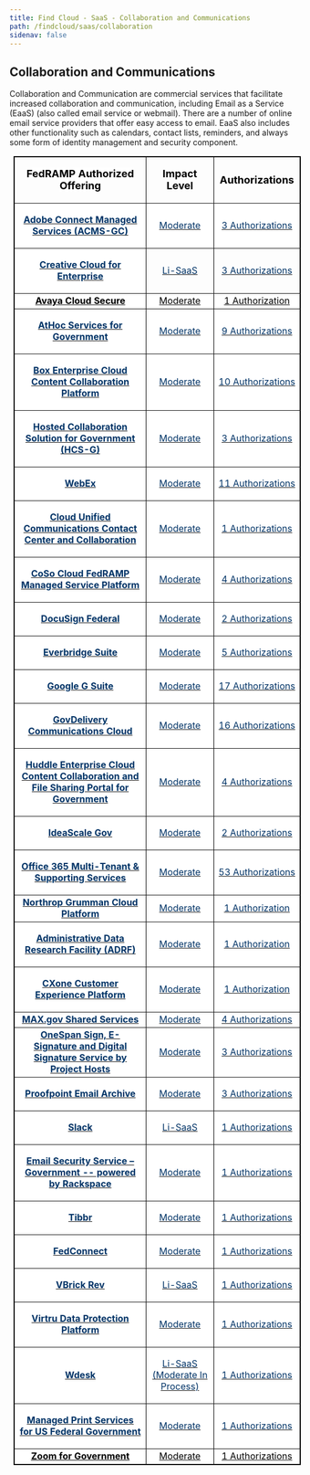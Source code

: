 ```yaml
---
title: Find Cloud - SaaS - Collaboration and Communications
path: /findcloud/saas/collaboration
sidenav: false
---
```


## Collaboration and Communications

Collaboration and Communication are commercial services that facilitate increased collaboration and communication, including Email as a Service (EaaS) (also called email service or webmail).  There are a number of online email service providers that offer easy access to email. EaaS also includes other functionality such as calendars, contact lists, reminders, and always some form of identity management and security component. 

<table class="Table" style="border-collapse: collapse; border: 1pt solid black; margin-left: 5.4pt; width: 100%;" border="1" cellspacing="0" align="center">
<tbody>
<tr>
<td style="width: 469.4pt;">
<p style="text-align: center;"><span style="color: #000000;"><span style="font-size: 18px;"><strong><span style="background-color: #ffffff;">FedRAMP Authorized Offering</span></strong></span></span></p>
</td>
<td style="width: 164.75pt;">
<p style="text-align: center;"><span style="font-size: 18px;"><strong><span style="color: black;">Impact Level</span></strong></span></p>
</td>
<td style="width: 98.8pt;">
<p style="text-align: center;"><span style="font-size: 18px;"><strong><span style="color: black;">Authorizations</span></strong></span></p>
</td>
</tr>
<tr>
<td style="background-color: #ffffff; width: 121.05pt;">
<p style="text-align: center;"><strong><a href="https://marketplace.fedramp.gov/#/product/adobe-connect-managed-services-acms-gc?sort=productName&amp;productNameSearch=adobe" target="_blank" rel="noopener"><span style="color: #003366;">Adobe Connect Managed Services (ACMS-GC)</span></a></strong></p>
</td>
<td style="background-color: #ffffff; width: 164.75pt;">
<p style="text-align: center;"><a href="https://marketplace.fedramp.gov/#/product/adobe-connect-managed-services-acms-gc?sort=productName&amp;productNameSearch=adobe" target="_blank" rel="noopener"><span style="color: #003366;">Moderate</span></a></p>
</td>
<td style="background-color: #ffffff; width: 98.8pt;">
<p style="text-align: center;"><a href="https://marketplace.fedramp.gov/#/product/adobe-connect-managed-services-acms-gc?sort=productName&amp;productNameSearch=adobe" target="_blank" rel="noopener"><span style="color: #003366;">3 Authorizations</span></a></p>
</td>
</tr>
<tr>
<td style="background-color: #ffffff; width: 121.05pt;">
<p style="text-align: center;"><strong><a href="https://marketplace.fedramp.gov/#/product/adobe-creative-cloud-for-enterprise?sort=productName&amp;productNameSearch=adobe" target="_blank" rel="noopener"><span style="color: #003366;">Creative Cloud for Enterprise</span></a></strong></p>
</td>
<td style="width: 164.75pt;">
<p style="text-align: center;"><a href="https://marketplace.fedramp.gov/#/product/adobe-creative-cloud-for-enterprise?sort=productName&amp;productNameSearch=adobe" target="_blank" rel="noopener"><span style="color: #003366;">Li-SaaS</span></a></p>
</td>
<td style="width: 98.8pt;">
<p style="text-align: center;"><a href="https://marketplace.fedramp.gov/#/product/adobe-creative-cloud-for-enterprise?sort=productName&amp;productNameSearch=adobe" target="_blank" rel="noopener"><span style="color: #003366;">3 Authorizations</span></a></p>
</td>
</tr>
<tr>
<td style="background-color: #ffffff; text-align: center; vertical-align: middle; width: 121.05pt;"><a href="https://marketplace.fedramp.gov/#/product/avaya-cloud-secure?status=Compliant&amp;sort=productName"><span style="color: #000000;"><strong>Avaya Cloud Secure</strong></span></a></td>
<td style="background-color: #ffffff; text-align: center; vertical-align: middle; width: 98.8pt;"><a href="https://marketplace.fedramp.gov/#/product/avaya-cloud-secure?status=Compliant&amp;sort=productName"><span style="color: #000000;">Moderate</span></a></td>
<td style="background-color: #ffffff; text-align: center; vertical-align: middle; width: 98.8pt;"><a href="https://marketplace.fedramp.gov/#/product/avaya-cloud-secure?status=Compliant&amp;sort=productName"><span style="color: #000000;">1 Authorization</span></a></td>
</tr>
<tr>
<td style="background-color: #ffffff; width: 121.05pt;">
<p style="text-align: center;"><strong><a href="https://marketplace.fedramp.gov/#/product/blackberry-cloud---athoc-services-for-government?sort=productName&amp;productNameSearch=black" target="_blank" rel="noopener"><span style="color: #003366;">AtHoc Services for Government</span></a></strong></p>
</td>
<td style="background-color: #ffffff; width: 98.8pt;">
<p style="text-align: center;"><a href="https://marketplace.fedramp.gov/#/product/blackberry-cloud---athoc-services-for-government?sort=productName&amp;productNameSearch=black" target="_blank" rel="noopener"><span style="color: #003366;">Moderate</span></a></p>
</td>
<td style="background-color: #ffffff; width: 98.8pt;">
<p style="text-align: center;"><a href="https://marketplace.fedramp.gov/#/product/blackberry-cloud---athoc-services-for-government?sort=productName&amp;productNameSearch=black" target="_blank" rel="noopener"><span style="color: #003366;">9 Authorizations</span></a></p>
</td>
</tr>
<tr>
<td style="background-color: #ffffff; width: 121.05pt;">
<p style="text-align: center;"><strong><a href="https://marketplace.fedramp.gov/#/product/box-enterprise-cloud-content-collaboration-platform?sort=productName&amp;productNameSearch=box" target="_blank" rel="noopener"><span style="color: #003366;">Box Enterprise Cloud Content Collaboration Platform</span></a></strong></p>
</td>
<td style="background-color: #ffffff; width: 98.8pt;">
<p style="text-align: center;"><a href="https://marketplace.fedramp.gov/#/product/box-enterprise-cloud-content-collaboration-platform?sort=productName&amp;productNameSearch=box" target="_blank" rel="noopener"><span style="color: #003366;">Moderate</span></a></p>
</td>
<td style="background-color: #ffffff; width: 98.8pt;">
<p style="text-align: center;"><a href="https://marketplace.fedramp.gov/#/product/box-enterprise-cloud-content-collaboration-platform?sort=productName&amp;productNameSearch=box" target="_blank" rel="noopener"><span style="color: #003366;">10 Authorizations</span></a></p>
</td>
</tr>
<tr>
<td style="background-color: #ffffff; width: 121.05pt;">
<p style="text-align: center;"><strong><a href="https://marketplace.fedramp.gov/#/product/cisco-hosted-collaboration-solution-for-government-hcs-g?sort=productName&amp;productNameSearch=cisco" target="_blank" rel="noopener"><span style="color: #003366;">Hosted Collaboration Solution for Government (HCS-G)</span></a></strong></p>
</td>
<td style="background-color: #ffffff; width: 98.8pt;">
<p style="text-align: center;"><a href="https://marketplace.fedramp.gov/#/product/cisco-hosted-collaboration-solution-for-government-hcs-g?sort=productName&amp;productNameSearch=cisco" target="_blank" rel="noopener"><span style="color: #003366;">Moderate</span></a></p>
</td>
<td style="background-color: #ffffff; width: 98.8pt;">
<p style="text-align: center;"><a href="https://marketplace.fedramp.gov/#/product/cisco-hosted-collaboration-solution-for-government-hcs-g?sort=productName&amp;productNameSearch=cisco" target="_blank" rel="noopener"><span style="color: #003366;">3 Authorizations</span></a></p>
</td>
</tr>
<tr>
<td style="background-color: #ffffff; width: 121.05pt;">
<p style="text-align: center;"><strong><a href="https://marketplace.fedramp.gov/#/product/cisco-webex?sort=productName&amp;productNameSearch=cisco" target="_blank" rel="noopener"><span style="color: #003366;">WebEx</span></a></strong></p>
</td>
<td style="background-color: #ffffff; width: 98.8pt;">
<p style="text-align: center;"><a href="https://marketplace.fedramp.gov/#/product/cisco-webex?sort=productName&amp;productNameSearch=cisco" target="_blank" rel="noopener"><span style="color: #003366;">Moderate</span></a></p>
</td>
<td style="background-color: #ffffff; width: 98.8pt;">
<p style="text-align: center;"><a href="https://marketplace.fedramp.gov/#/product/cisco-webex?sort=productName&amp;productNameSearch=cisco" target="_blank" rel="noopener"><span style="color: #003366;">11 Authorizations</span></a></p>
</td>
</tr>
<tr>
<td style="background-color: #ffffff; width: 121.05pt;">
<p style="text-align: center;"><strong><a href="https://marketplace.fedramp.gov/#/product/cloud-unified-communications-contact-center-and-collaboration?sort=productName&amp;productNameSearch=collab" target="_blank" rel="noopener"><span style="color: #003366;">Cloud Unified Communications Contact Center and Collaboration</span></a></strong></p>
</td>
<td style="background-color: #ffffff; width: 98.8pt;">
<p style="text-align: center;"><a href="https://marketplace.fedramp.gov/#/product/cloud-unified-communications-contact-center-and-collaboration?sort=productName&amp;productNameSearch=collab" target="_blank" rel="noopener"><span style="color: #003366;">Moderate</span></a></p>
</td>
<td style="background-color: #ffffff; width: 98.8pt;">
<p style="text-align: center;"><a href="https://marketplace.fedramp.gov/#/product/cloud-unified-communications-contact-center-and-collaboration?sort=productName&amp;productNameSearch=collab" target="_blank" rel="noopener"><span style="color: #003366;">1 Authorizations</span></a></p>
</td>
</tr>
<tr>
<td style="background-color: #ffffff; width: 121.05pt;">
<p style="text-align: center;"><strong><a href="https://marketplace.fedramp.gov/#/product/coso-cloud-fedramp-managed-service-platform?sort=productName&amp;productNameSearch=coSo" target="_blank" rel="noopener"><span style="color: #003366;">CoSo Cloud FedRAMP Managed Service Platform</span></a></strong></p>
</td>
<td style="background-color: #ffffff; width: 98.8pt;">
<p style="text-align: center;"><a href="https://marketplace.fedramp.gov/#/product/coso-cloud-fedramp-managed-service-platform?sort=productName&amp;productNameSearch=coSo" target="_blank" rel="noopener"><span style="color: #003366;">Moderate</span></a></p>
</td>
<td style="background-color: #ffffff; width: 98.8pt;">
<p style="text-align: center;"><a href="https://marketplace.fedramp.gov/#/product/coso-cloud-fedramp-managed-service-platform?sort=productName&amp;productNameSearch=coSo" target="_blank" rel="noopener"><span style="color: #003366;">4 Authorizations</span></a></p>
</td>
</tr>
<tr>
<td style="background-color: #ffffff; width: 121.05pt;">
<p style="text-align: center;"><strong><a href="https://marketplace.fedramp.gov/#/product/docusign-federal?sort=productName&amp;productNameSearch=Docu" target="_blank" rel="noopener"><span style="color: #003366;">DocuSign Federal</span></a></strong></p>
</td>
<td style="background-color: #ffffff; width: 98.8pt;">
<p style="text-align: center;"><a href="https://marketplace.fedramp.gov/#/product/docusign-federal?sort=productName&amp;productNameSearch=Docu" target="_blank" rel="noopener"><span style="color: #003366;">Moderate</span></a></p>
</td>
<td style="background-color: #ffffff; width: 98.8pt;">
<p style="text-align: center;"><a href="https://marketplace.fedramp.gov/#/product/docusign-federal?sort=productName&amp;productNameSearch=Docu" target="_blank" rel="noopener"><span style="color: #003366;">2 Authorizations</span></a></p>
</td>
</tr>
<tr>
<td style="background-color: #ffffff; width: 121.05pt;">
<p style="text-align: center;"><strong><a href="https://marketplace.fedramp.gov/#/product/everbridge-suite?sort=productName&amp;productNameSearch=ever" target="_blank" rel="noopener"><span style="color: #003366;">Everbridge Suite</span></a></strong></p>
</td>
<td style="background-color: #ffffff; width: 98.8pt;">
<p style="text-align: center;"><a href="https://marketplace.fedramp.gov/#/product/everbridge-suite?sort=productName&amp;productNameSearch=ever" target="_blank" rel="noopener"><span style="color: #003366;">Moderate</span></a></p>
</td>
<td style="background-color: #ffffff; width: 98.8pt;">
<p style="text-align: center;"><a href="https://marketplace.fedramp.gov/#/product/everbridge-suite?sort=productName&amp;productNameSearch=ever" target="_blank" rel="noopener"><span style="color: #003366;">5 Authorizations</span></a></p>
</td>
</tr>
<tr>
<td style="background-color: #ffffff; width: 121.05pt;">
<p style="text-align: center;"><strong><a href="https://marketplace.fedramp.gov/#/product/google-g-suite?sort=productName&amp;productNameSearch=googl" target="_blank" rel="noopener"><span style="color: #003366;">Google G Suite</span></a></strong></p>
</td>
<td style="background-color: #ffffff; width: 98.8pt;">
<p style="text-align: center;"><a href="https://marketplace.fedramp.gov/#/product/google-g-suite?sort=productName&amp;productNameSearch=googl" target="_blank" rel="noopener"><span style="color: #003366;">Moderate</span></a></p>
</td>
<td style="background-color: #ffffff; width: 98.8pt;">
<p style="text-align: center;"><a href="https://marketplace.fedramp.gov/#/product/google-g-suite?sort=productName&amp;productNameSearch=googl" target="_blank" rel="noopener"><span style="color: #003366;">17&nbsp;Authorizations</span></a></p>
</td>
</tr>
<tr>
<td style="background-color: #ffffff; width: 121.05pt;">
<p style="text-align: center;"><strong><a href="https://marketplace.fedramp.gov/#/product/govdelivery-communications-cloud?sort=productName&amp;productNameSearch=govde" target="_blank" rel="noopener"><span style="color: #003366;">GovDelivery Communications Cloud</span></a></strong></p>
</td>
<td style="background-color: #ffffff; width: 98.8pt;">
<p style="text-align: center;"><a href="https://marketplace.fedramp.gov/#/product/govdelivery-communications-cloud?sort=productName&amp;productNameSearch=govde" target="_blank" rel="noopener"><span style="color: #003366;">Moderate</span></a></p>
</td>
<td style="background-color: #ffffff; width: 98.8pt;">
<p style="text-align: center;"><a href="https://marketplace.fedramp.gov/#/product/govdelivery-communications-cloud?sort=productName&amp;productNameSearch=govde" target="_blank" rel="noopener"><span style="color: #003366;">16 Authorizations</span></a></p>
</td>
</tr>
<tr>
<td style="background-color: #ffffff; width: 121.05pt;">
<p style="text-align: center;"><strong><a href="https://marketplace.fedramp.gov/#/product/huddle-enterprise-cloud-content-collaboration-and-file-sharing-portal-for-government?sort=productName&amp;productNameSearch=huddle" target="_blank" rel="noopener"><span style="color: #003366;">Huddle Enterprise Cloud Content Collaboration and File Sharing Portal for Government</span></a></strong></p>
</td>
<td style="background-color: #ffffff; width: 98.8pt;">
<p style="text-align: center;"><a href="https://marketplace.fedramp.gov/#/product/huddle-enterprise-cloud-content-collaboration-and-file-sharing-portal-for-government?sort=productName&amp;productNameSearch=huddle" target="_blank" rel="noopener"><span style="color: #003366;">Moderate</span></a></p>
</td>
<td style="background-color: #ffffff; width: 98.8pt;">
<p style="text-align: center;"><a href="https://marketplace.fedramp.gov/#/product/huddle-enterprise-cloud-content-collaboration-and-file-sharing-portal-for-government?sort=productName&amp;productNameSearch=huddle" target="_blank" rel="noopener"><span style="color: #003366;">4 Authorizations</span></a></p>
</td>
</tr>
<tr>
<td style="background-color: #ffffff; width: 121.05pt;">
<p style="text-align: center;"><strong><a href="https://marketplace.fedramp.gov/#/product/ideascale-gov?sort=productName&amp;productNameSearch=idea" target="_blank" rel="noopener"><span style="color: #003366;">IdeaScale Gov</span></a></strong></p>
</td>
<td style="background-color: #ffffff; width: 98.8pt;">
<p style="text-align: center;"><a href="https://marketplace.fedramp.gov/#/product/ideascale-gov?sort=productName&amp;productNameSearch=idea" target="_blank" rel="noopener"><span style="color: #003366;">Moderate</span></a></p>
</td>
<td style="background-color: #ffffff; width: 98.8pt;">
<p style="text-align: center;"><a href="https://marketplace.fedramp.gov/#/product/ideascale-gov?sort=productName&amp;productNameSearch=idea" target="_blank" rel="noopener"><span style="color: #003366;">2 Authorizations</span></a></p>
</td>
</tr>
<tr>
<td style="background-color: #ffffff; width: 121.05pt;">
<p style="text-align: center;"><strong><a href="https://marketplace.fedramp.gov/#/product/office-365-multi-tenant--supporting-services?sort=productName&amp;productNameSearch=microso" target="_blank" rel="noopener"><span style="color: #003366;">Office 365 Multi-Tenant &amp; Supporting Services</span></a></strong></p>
</td>
<td style="background-color: #ffffff; width: 98.8pt;">
<p style="text-align: center;"><a href="https://marketplace.fedramp.gov/#/product/office-365-multi-tenant--supporting-services?sort=productName&amp;productNameSearch=microso" target="_blank" rel="noopener"><span style="color: #003366;">Moderate</span></a></p>
</td>
<td style="background-color: #ffffff; width: 98.8pt;">
<p style="text-align: center;"><a href="https://marketplace.fedramp.gov/#/product/office-365-multi-tenant--supporting-services?sort=productName&amp;productNameSearch=microso" target="_blank" rel="noopener"><span style="color: #003366;">53 Authorizations</span></a></p>
</td>
</tr>
<tr>
<td style="background-color: #ffffff; text-align: center; width: 121.05pt;"><a href="https://marketplace.fedramp.gov/#/product/northrop-grumman-cloud-platform?sort=productName&amp;productNameSearch=north"><span style="color: #003366;"><strong>Northrop Grumman Cloud Platform</strong></span></a></td>
<td style="background-color: #ffffff; text-align: center; width: 98.8pt;"><a href="https://marketplace.fedramp.gov/#/product/northrop-grumman-cloud-platform?sort=productName&amp;productNameSearch=north"><span style="color: #003366;">Moderate</span></a></td>
<td style="background-color: #ffffff; text-align: center; width: 98.8pt;"><a href="https://marketplace.fedramp.gov/#/product/northrop-grumman-cloud-platform?sort=productName&amp;productNameSearch=north"><span style="color: #003366;">1 Authorization</span></a></td>
</tr>
<tr>
<td style="background-color: #ffffff; width: 121.05pt;">
<p style="text-align: center;"><strong><a href="https://marketplace.fedramp.gov/#/product/administrative-data-research-facility-adrf?sort=productName" target="_blank" rel="noopener"><span style="color: #003366;">Administrative Data Research Facility (ADRF)</span></a></strong></p>
</td>
<td style="background-color: #ffffff; width: 98.8pt;">
<p style="text-align: center;"><a href="https://marketplace.fedramp.gov/#/product/administrative-data-research-facility-adrf?sort=productName" target="_blank" rel="noopener"><span style="color: #003366;">Moderate</span></a></p>
</td>
<td style="background-color: #ffffff; width: 98.8pt;">
<p style="text-align: center;"><a href="https://marketplace.fedramp.gov/#/product/administrative-data-research-facility-adrf?sort=productName" target="_blank" rel="noopener"><span style="color: #003366;">1 Authorization</span></a></p>
</td>
</tr>
<tr>
<td style="background-color: #ffffff; width: 121.05pt;">
<p style="text-align: center;"><strong><a href="https://marketplace.fedramp.gov/#/product/nice-incontact-cxone-customer-experience-platform?sort=productName&amp;productNameSearch=nice" target="_blank" rel="noopener"><span style="color: #003366;">CXone Customer Experience Platform</span></a></strong></p>
</td>
<td style="background-color: #ffffff; width: 98.8pt;">
<p style="text-align: center;"><a href="https://marketplace.fedramp.gov/#/product/nice-incontact-cxone-customer-experience-platform?sort=productName&amp;productNameSearch=nice" target="_blank" rel="noopener"><span style="color: #003366;">Moderate</span></a></p>
</td>
<td style="background-color: #ffffff; width: 98.8pt;">
<p style="text-align: center;"><a href="https://marketplace.fedramp.gov/#/product/nice-incontact-cxone-customer-experience-platform?sort=productName&amp;productNameSearch=nice" target="_blank" rel="noopener"><span style="color: #003366;">1 Authorization</span></a></p>
</td>
</tr>
<tr>
<td style="background-color: #ffffff; text-align: center; width: 121.05pt;"><a href="https://marketplace.fedramp.gov/#/product/maxgov-shared-services?sort=productName&amp;productNameSearch=max"><span style="color: #003366;"><strong>MAX.gov Shared Services</strong></span></a></td>
<td style="background-color: #ffffff; text-align: center; width: 98.8pt;"><a href="https://marketplace.fedramp.gov/#/product/maxgov-shared-services?sort=productName&amp;productNameSearch=max"><span style="color: #003366;">Moderate</span></a></td>
<td style="background-color: #ffffff; text-align: center; width: 98.8pt;"><a href="https://marketplace.fedramp.gov/#/product/maxgov-shared-services?sort=productName&amp;productNameSearch=max"><span style="color: #003366;">4 Authorizations</span></a></td>
</tr>
<tr>
<td style="background-color: #ffffff; text-align: center; width: 121.05pt;"><strong><a href="https://marketplace.fedramp.gov/#/product/onespan-sign-e-signature-and-digital-signature-service-by-project-hosts?sort=productName" target="_blank" rel="noopener"><span style="color: #003366;">OneSpan Sign, E-Signature and Digital Signature Service by Project Hosts</span></a></strong></td>
<td style="background-color: #ffffff; text-align: center; width: 98.8pt;"><a href="https://marketplace.fedramp.gov/#/product/onespan-sign-e-signature-and-digital-signature-service-by-project-hosts?sort=productName" target="_blank" rel="noopener"><span style="color: #003366;">Moderate</span></a></td>
<td style="background-color: #ffffff; text-align: center; width: 98.8pt;"><a href="https://marketplace.fedramp.gov/#/product/onespan-sign-e-signature-and-digital-signature-service-by-project-hosts?sort=productName" target="_blank" rel="noopener"><span style="color: #003366;">3 Authorizations</span></a></td>
</tr>
<tr>
<td style="background-color: #ffffff; width: 121.05pt;">
<p style="text-align: center;"><strong><a href="https://marketplace.fedramp.gov/#/product/proofpoint-email-archive?sort=productName&amp;productNameSearch=proof" target="_blank" rel="noopener"><span style="color: #003366;">Proofpoint Email Archive</span></a></strong></p>
</td>
<td style="background-color: #ffffff; width: 98.8pt;">
<p style="text-align: center;"><a href="https://marketplace.fedramp.gov/#/product/proofpoint-email-archive?sort=productName&amp;productNameSearch=proof" target="_blank" rel="noopener"><span style="color: #003366;">Moderate</span></a></p>
</td>
<td style="background-color: #ffffff; width: 98.8pt;">
<p style="text-align: center;"><a href="https://marketplace.fedramp.gov/#/product/proofpoint-email-archive?sort=productName&amp;productNameSearch=proof" target="_blank" rel="noopener"><span style="color: #003366;">3 Authorizations</span></a></p>
</td>
</tr>
<tr>
<td style="background-color: #ffffff; width: 98.8pt;">
<p style="text-align: center;"><strong><a href="https://marketplace.fedramp.gov/#/product/slack?sort=productName&amp;productNameSearch=slack" target="_blank" rel="noopener"><span style="color: #003366;">Slack</span></a></strong></p>
</td>
<td style="background-color: #ffffff; width: 98.8pt;">
<p style="text-align: center;"><a href="https://marketplace.fedramp.gov/#/product/slack?sort=productName&amp;productNameSearch=slack" target="_blank" rel="noopener"><span style="color: #003366;">Li-SaaS</span></a></p>
</td>
<td style="background-color: #ffffff; width: 98.8pt;">
<p style="text-align: center;"><a href="https://marketplace.fedramp.gov/#/product/slack?sort=productName&amp;productNameSearch=slack" target="_blank" rel="noopener"><span style="color: #003366;">1 Authorizations</span></a></p>
</td>
</tr>
<tr>
<td style="background-color: #ffffff; width: 121.05pt;">
<p style="text-align: center;"><strong><a href="https://marketplace.fedramp.gov/#/product/symantec-email-security-service--government-powered-by-rackspace?sort=productName&amp;productNameSearch=syman" target="_blank" rel="noopener"><span style="color: #003366;">Email Security Service &ndash; Government -- powered by Rackspace</span></a></strong></p>
</td>
<td style="background-color: #ffffff; width: 98.8pt;">
<p style="text-align: center;"><a href="https://marketplace.fedramp.gov/#/product/symantec-email-security-service--government-powered-by-rackspace?sort=productName&amp;productNameSearch=syman" target="_blank" rel="noopener"><span style="color: #003366;">Moderate</span></a></p>
</td>
<td style="background-color: #ffffff; width: 98.8pt;">
<p style="text-align: center;"><a href="https://marketplace.fedramp.gov/#/product/symantec-email-security-service--government-powered-by-rackspace?sort=productName&amp;productNameSearch=syman" target="_blank" rel="noopener"><span style="color: #003366;">1 Authorizations</span></a></p>
</td>
</tr>
<tr>
<td style="background-color: #ffffff; width: 121.05pt;">
<p style="text-align: center;"><strong><a href="https://marketplace.fedramp.gov/#/product/tibbr?sort=productName&amp;productNameSearch=tib" target="_blank" rel="noopener"><span style="color: #003366;">Tibbr</span></a></strong></p>
</td>
<td style="background-color: #ffffff; width: 98.8pt;">
<p style="text-align: center;"><a href="https://marketplace.fedramp.gov/#/product/tibbr?sort=productName&amp;productNameSearch=tib" target="_blank" rel="noopener"><span style="color: #003366;">Moderate</span></a></p>
</td>
<td style="background-color: #ffffff; width: 98.8pt;">
<p style="text-align: center;"><a href="https://marketplace.fedramp.gov/#/product/tibbr?sort=productName&amp;productNameSearch=tib" target="_blank" rel="noopener"><span style="color: #003366;">1 Authorizations</span></a></p>
</td>
</tr>
<tr>
<td style="background-color: #ffffff; width: 121.05pt;">
<p style="text-align: center;"><strong><a href="https://marketplace.fedramp.gov/#/product/fedconnect?sort=productName&amp;productNameSearch=unison" target="_blank" rel="noopener"><span style="color: #003366;">FedConnect</span></a></strong></p>
</td>
<td style="background-color: #ffffff; width: 98.8pt;">
<p style="text-align: center;"><a href="https://marketplace.fedramp.gov/#/product/fedconnect?sort=productName&amp;productNameSearch=unison" target="_blank" rel="noopener"><span style="color: #003366;">Moderate</span></a></p>
</td>
<td style="background-color: #ffffff; width: 98.8pt;">
<p style="text-align: center;"><a href="https://marketplace.fedramp.gov/#/product/fedconnect?sort=productName&amp;productNameSearch=unison" target="_blank" rel="noopener"><span style="color: #003366;">1 Authorizations</span></a></p>
</td>
</tr>
<tr>
<td style="background-color: #ffffff; width: 121.05pt;">
<p style="text-align: center;"><strong><a href="https://marketplace.fedramp.gov/#/product/vbrick-rev?sort=productName&amp;productNameSearch=Vbri" target="_blank" rel="noopener"><span style="color: #003366;">VBrick Rev</span></a></strong></p>
</td>
<td style="background-color: #ffffff; width: 98.8pt;">
<p style="text-align: center;"><a href="https://marketplace.fedramp.gov/#/product/vbrick-rev?sort=productName&amp;productNameSearch=Vbri" target="_blank" rel="noopener"><span style="color: #003366;">Li-SaaS</span></a></p>
</td>
<td style="background-color: #ffffff; width: 98.8pt;">
<p style="text-align: center;"><a href="https://marketplace.fedramp.gov/#/product/vbrick-rev?sort=productName&amp;productNameSearch=Vbri" target="_blank" rel="noopener"><span style="color: #003366;">1 Authorizations</span></a></p>
</td>
</tr>
<tr>
<td style="background-color: #ffffff; width: 121.05pt;">
<p style="text-align: center;"><strong><a href="https://marketplace.fedramp.gov/#/product/virtru-data-protection-platform?sort=productName&amp;productNameSearch=virtr" target="_blank" rel="noopener"><span style="color: #003366;">Virtru Data Protection Platform</span></a></strong></p>
</td>
<td style="background-color: #ffffff; width: 98.8pt;">
<p style="text-align: center;"><a href="https://marketplace.fedramp.gov/#/product/virtru-data-protection-platform?sort=productName&amp;productNameSearch=virtr" target="_blank" rel="noopener"><span style="color: #003366;">Moderate</span></a></p>
</td>
<td style="background-color: #ffffff; width: 98.8pt;">
<p style="text-align: center;"><a href="https://marketplace.fedramp.gov/#/product/virtru-data-protection-platform?sort=productName&amp;productNameSearch=virtr" target="_blank" rel="noopener"><span style="color: #003366;">1 Authorizations</span></a></p>
</td>
</tr>
<tr>
<td style="background-color: #ffffff; width: 98.8pt;">
<p style="text-align: center;"><strong><a href="https://marketplace.fedramp.gov/#/product/wdesk?sort=productName&amp;productNameSearch=workiva" target="_blank" rel="noopener"><span style="color: #003366;">Wdesk</span></a></strong></p>
</td>
<td style="background-color: #ffffff; width: 98.8pt;">
<p style="text-align: center;"><a href="https://marketplace.fedramp.gov/#/product/wdesk?sort=productName&amp;productNameSearch=workiva" target="_blank" rel="noopener"><span style="color: #003366;">Li-SaaS (Moderate In Process)</span></a></p>
</td>
<td style="background-color: #ffffff; width: 98.8pt;">
<p style="text-align: center;"><a href="https://marketplace.fedramp.gov/#/product/wdesk?sort=productName&amp;productNameSearch=workiva" target="_blank" rel="noopener"><span style="color: #003366;">1 Authorizations</span></a></p>
</td>
</tr>
<tr>
<td style="background-color: #ffffff; width: 121.05pt;">
<p style="text-align: center;"><strong><a href="https://marketplace.fedramp.gov/#/product/managed-print-services-for-us-federal-government?sort=productName&amp;productNameSearch=xer" target="_blank" rel="noopener"><span style="color: #003366;">Managed Print Services for US Federal Government</span></a></strong></p>
</td>
<td style="background-color: #ffffff; width: 98.8pt;">
<p style="text-align: center;"><a href="https://marketplace.fedramp.gov/#/product/managed-print-services-for-us-federal-government?sort=productName&amp;productNameSearch=xer" target="_blank" rel="noopener"><span style="color: #003366;">Moderate</span></a></p>
</td>
<td style="background-color: #ffffff; width: 98.8pt;">
<p style="text-align: center;"><a href="https://marketplace.fedramp.gov/#/product/managed-print-services-for-us-federal-government?sort=productName&amp;productNameSearch=xer" target="_blank" rel="noopener"><span style="color: #003366;">1 Authorizations</span></a></p>
</td>
</tr>
<tr>
<td style="background-color: #ffffff; text-align: center; width: 121.05pt;"><a href="https://marketplace.fedramp.gov/#/product/zoom-for-government?sort=productName" target="_blank" rel="noopener"><span style="color: #000000;"><u><strong>Zoom for Government</strong></u></span></a></td>
<td style="background-color: #ffffff; text-align: center; vertical-align: middle; width: 98.8pt;"><a href="https://marketplace.fedramp.gov/#/product/zoom-for-government?sort=productName" target="_blank" rel="noopener"><span style="color: #000000;">Moderate</span></a></td>
<td style="background-color: #ffffff; text-align: center; vertical-align: middle; width: 98.8pt;"><a href="https://marketplace.fedramp.gov/#/product/zoom-for-government?sort=productName" target="_blank" rel="noopener"><span style="color: #000000;">1 Authorizations</span></a></td>
</tr>
</tbody>
</table>